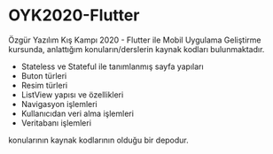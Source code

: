 # OYK2020-Flutter

Özgür Yazılım Kış Kampı 2020 - Flutter ile Mobil Uygulama Geliştirme kursunda, anlattığım konuların/derslerin kaynak kodları bulunmaktadır.

- Stateless ve Stateful ile tanımlanmış sayfa yapıları
- Buton türleri
- Resim türleri
- ListView yapısı ve özellikleri
- Navigasyon işlemleri
- Kullanıcıdan veri alma işlemleri
- Veritabanı işlemleri

konularının kaynak kodlarının olduğu bir depodur.

